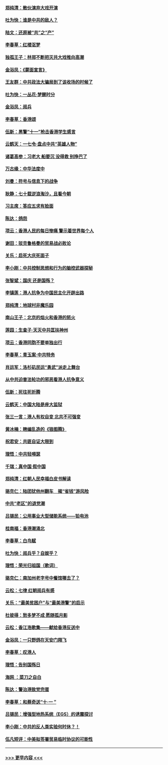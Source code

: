 #### [郑纯清：散伙演弃大戏开演](../pages/nsc993/n11570826.md?t=10060155) 
#### [吐为快：谁是中共的敌人？](../pages/nsc993/n11570817.md?t=10060155) 
#### [陆文：还原被“共”之“产”](../pages/nsc993/n11570798.md?t=10060155) 
#### [李春草：红楼沤梦](../pages/nsc993/n11569673.md?t=10060155) 
#### [独孤王子：林郑不断把灭共大戏推向高潮](../pages/nsc993/n11569381.md?t=10060155) 
#### [金浴凤：《蒙面宣言》](../pages/nsc993/n11569368.md?t=10060155) 
#### [王友群：中共政法大骗局到了该收场的时候了](../pages/nsc993/n11568940.md?t=10060155) 
#### [吐为快：一丛花‧梦醒时分](../pages/nsc993/n11567491.md?t=10060155) 
#### [金浴凤：阅兵](../pages/nsc993/n11567454.md?t=10060155) 
#### [李春草：香港颂](../pages/nsc993/n11567444.md?t=10060155) 
#### [伍新：黑警“十一”枪击香港学生感言](../pages/nsc993/n11567426.md?t=10060155) 
#### [云鹤天：一七令‧盘点中共“英雄人物”](../pages/nsc993/n11567091.md?t=10060155) 
#### [诸葛高参：习老大 船要沉 没得救 别挣巴了](../pages/nsc993/n11566976.md?t=10060155) 
#### [万古缘：中华法度中](../pages/nsc993/n11566726.md?t=10060155) 
#### [刘曼：符号与信息下的战争](../pages/nsc993/n11564655.md?t=10060155) 
#### [耿静：七十载逆浪淘沙，且看今朝](../pages/nsc993/n11564520.md?t=10060155) 
#### [习主席：答应五求有脸面](../pages/nsc993/n11563953.md?t=10060155) 
#### [陈达：鸽怨](../pages/nsc993/n11561879.md?t=10060155) 
#### [项云：香港人民的每日惨痛  警示着世界每个人](../pages/nsc993/n11559273.md?t=10060155) 
#### [谢田：驳克鲁格曼的贸易战必败论](../pages/nsc993/n11555840.md?t=10060155) 
#### [关乐：启死大庆死面子](../pages/nsc993/n11556823.md?t=10060155) 
#### [李小刚：中共控制思想和行为的脑控武器探秘](../pages/nsc993/n11556776.md?t=10060155) 
#### [张智斌：国庆  还是国殇？](../pages/nsc993/n11556617.md?t=10060155) 
#### [李镇莲：港人抗争为中国民主化开辟出路](../pages/nsc993/n11556570.md?t=10060155) 
#### [郑纯清：地球村非魔乐园](../pages/nsc993/n11555415.md?t=10060155) 
#### [南山王子：北京的焰火和香港的怒火](../pages/nsc993/n11555318.md?t=10060155) 
#### [莲园：生查子·天灭中共匡扶神州](../pages/nsc993/n11555302.md?t=10060155) 
#### [项云：香港同胞不要单独出行](../pages/nsc993/n11555276.md?t=10060155) 
#### [李春草：青玉案‧中共特务](../pages/nsc993/n11552356.md?t=10060155) 
#### [肖运军：洛杉矶民运“勇武”派走上舞台](../pages/nsc993/n11551595.md?t=10060155) 
#### [从中共迫害法轮功的邪恶看港人抗争意义](../pages/nsc993/n11540858.md?t=10060155) 
#### [伍新：死往死折腾](../pages/nsc993/n11550174.md?t=10060155) 
#### [云鹤天：中国大陆是座大监狱](../pages/nsc993/n11550155.md?t=10060155) 
#### [张三一言：港人有权自变 北共不可强变](../pages/nsc993/n11550132.md?t=10060155) 
#### [黄冰楠：瞎编乱造的《狼图腾》](../pages/nsc993/n11550082.md?t=10060155) 
#### [祝君安：共匪自证大限到](../pages/nsc993/n11550041.md?t=10060155) 
#### [理悟：中共轻嘚瑟](../pages/nsc993/n11547978.md?t=10060155) 
#### [千瑞：真中国 假中国](../pages/nsc993/n11547865.md?t=10060155) 
#### [郑纯清：红朝人民幸福白皮书解读](../pages/nsc993/n11547499.md?t=10060155) 
#### [骆克仁：陆团犹他州翻车　揭“省钱”游风险](../pages/nsc993/n11546977.md?t=10060155) 
#### [中共“老区”的退党潮](../pages/nsc993/n11545995.md?t=10060155) 
#### [吕锡民：公用事业大型储能系统——铅电池](../pages/nsc993/n11545701.md?t=10060155) 
#### [桂南福：香港潮涌北](../pages/nsc993/n11545682.md?t=10060155) 
#### [李春草：白鸟赋](../pages/nsc993/n11545663.md?t=10060155) 
#### [吐为快：阅兵乎？自娱乎？](../pages/nsc993/n11545625.md?t=10060155) 
#### [理悟：荣光归祖国（歌词）](../pages/nsc993/n11545616.md?t=10060155) 
#### [骆克仁：南加州老字号中餐馆哪去了？](../pages/nsc993/n11545120.md?t=10060155) 
#### [云松：七律 红朝阅兵有感](../pages/nsc993/n11542394.md?t=10060155) 
#### [关乐：“最美贫困户”与“最美港警”的启示](../pages/nsc993/n11542252.md?t=10060155) 
#### [杜彼得：愁多梦不成 愿随孤月影](../pages/nsc993/n11540296.md?t=10060155) 
#### [云松：香江浩歌集——献给香港反送中](../pages/nsc993/n11540149.md?t=10060155) 
#### [金浴凤：一只野鸽在天安门翔飞](../pages/nsc993/n11540280.md?t=10060155) 
#### [李春草：叹港人](../pages/nsc993/n11540119.md?t=10060155) 
#### [理悟：告别国殇日](../pages/nsc993/n11539610.md?t=10060155) 
#### [海网 ：菜刀之自白](../pages/nsc993/n11539597.md?t=10060155) 
#### [陈达：警治港致党完蛋](../pages/nsc993/n11538127.md?t=10060155) 
#### [李春草：和蔡奇送“十·一 ”](../pages/nsc993/n11537810.md?t=10060155) 
#### [吕锡民：增强型地热系统（EGS）的诱震探讨](../pages/nsc993/n11537765.md?t=10060155) 
#### [李小刚：中共的反人类实验何时休？！](../pages/nsc993/n11537669.md?t=10060155) 
#### [伍凡短评：中美拟签署贸易临时协议的可能性](../pages/nsc993/n11536773.md?t=10060155) 

----
#### [ >>> 更早内容 <<< ](../indexes/nsc993-earlier.md)
